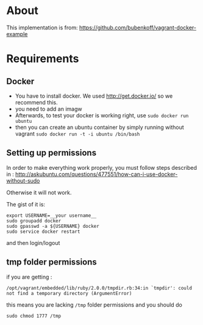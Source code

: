 # About

This implementation is from: https://github.com/bubenkoff/vagrant-docker-example

# Requirements

## Docker

 * You have to install docker. We used http://get.docker.io/ so we recommend this.
 * you need to add an imagw
 * Afterwards, to test your docker is working right, use `sudo docker run ubuntu`
 * then you can create an ubuntu container by simply running without vagrant `sudo docker run -t -i ubuntu /bin/bash`

## Setting up permissions

In order to make everything work properly, you must follow steps described in : http://askubuntu.com/questions/477551/how-can-i-use-docker-without-sudo

Otherwise it will not work.

The gist of it is:

```
export USERNAME=__your username__
sudo groupadd docker
sudo gpasswd -a ${USERNAME} docker
sudo service docker restart
```

and then login/logout

## tmp folder permissions

if you are getting :

```
/opt/vagrant/embedded/lib/ruby/2.0.0/tmpdir.rb:34:in `tmpdir': could not find a temporary directory (ArgumentError)
```

this means you are lacking `/tmp` folder permissions and you should do
```
sudo chmod 1777 /tmp
```

